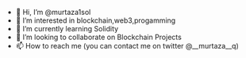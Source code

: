 - 👋 Hi, I’m @murtaza1sol
- 👀 I’m interested in blockchain,web3,progamming 
- 🌱 I’m currently learning Solidity
- 💞️ I’m looking to collaborate on Blockchain Projects
- 📫 How to reach me (you can contact me on twitter @__murtaza__q)

<!---
murtaza1sol/murtaza1sol is a ✨ special ✨ repository because its `README.md` (this file) appears on your GitHub profile.
You can click the Preview link to take a look at your changes.
--->
